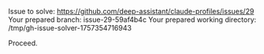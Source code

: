 Issue to solve: https://github.com/deep-assistant/claude-profiles/issues/29
Your prepared branch: issue-29-59af4b4c
Your prepared working directory: /tmp/gh-issue-solver-1757354716943

Proceed.